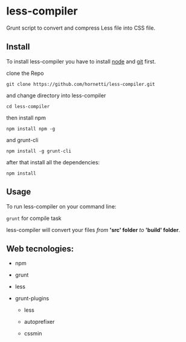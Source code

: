 # less-compiler
Grunt script to convert and compress Less file into CSS file.

## Install

To install less-compiler you have to install [node](https://nodejs.org/it/) and [git](https://git-scm.com/) first.

clone the Repo

`git clone https://github.com/hornetti/less-compiler.git`

and change directory into less-compiler

`cd less-compiler`

then install npm 

`npm install npm -g`

and grunt-cli

`npm install -g grunt-cli`

after that install all the dependencies:

`npm install`

## Usage

To run less-compiler on your command line:

`grunt` for compile task

less-compiler will convert your files *from* **'src' folder** *to* **'build' folder**.

## Web tecnologies: 
* npm
* grunt
* less
* grunt-plugins

	* less

	* autoprefixer
	
	* cssmin